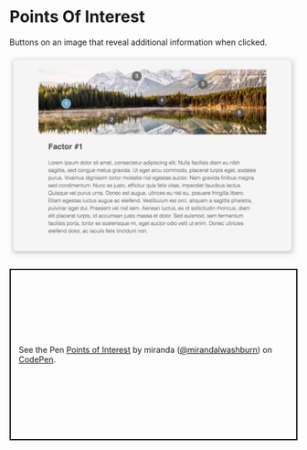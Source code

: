 # Points Of Interest 
Buttons on an image that reveal additional information when clicked.


![Points of Interest Mockup](https://github.com/mirandalwashburn/pointsOfInterest/blob/master/POI_MOCKUP.png)


<p class="codepen" data-height="300" data-theme-id="36713" data-default-tab="html,result" data-user="mirandalwashburn" data-slug-hash="bZXYjd" style="height: 300px; box-sizing: border-box; display: flex; align-items: center; justify-content: center; border: 2px solid black; margin: 1em 0; padding: 1em;" data-pen-title="Points of Interest">
  <span>See the Pen <a href="https://codepen.io/mirandalwashburn/full/pXWaVB">
  Points of Interest</a> by miranda (<a href="https://codepen.io/mirandalwashburn">@mirandalwashburn</a>)
  on <a href="https://codepen.io">CodePen</a>.</span>
</p>
